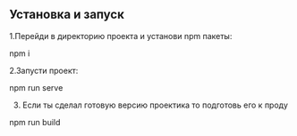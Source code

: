 ## Установка и запуск

1.Перейди в директорию проекта и установи npm пакеты:

npm i

2.Запусти проект:

npm run serve

3. Если ты сделал готовую версию проектика то подготовь его к проду

npm run build
